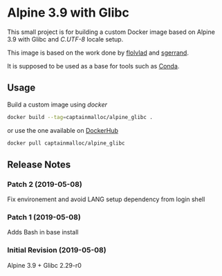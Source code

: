 # Alpine 3.9 with Glibc

This small project is for building a custom Docker image based on Alpine 3.9
with Glibc and *C.UTF-8* locale setup.

This image is based on the work done by
[flolvlad](https://github.com/frol/docker-alpine-glibc "frol/docker-alpine-glibc")
and [sgerrand](https://github.com/sgerrand/alpine-pkg-glibc "sgerrand/alpine-pkg-glibc").

It is supposed to be used as a base for tools such as [Conda](https://github.com/conda "conda").

## Usage

Build a custom image using *docker*

```bash
docker build --tag=captainmalloc/alpine_glibc .
```

or use the one available on [DockerHub](https://hub.docker.com "Docker Hub")

```bash
docker pull captainmalloc/alpine_glibc
```

## Release Notes

### Patch 2 (2019-05-08)

Fix environement and avoid LANG setup dependency from  login shell

### Patch 1 (2019-05-08)

Adds Bash in base install

### Initial Revision (2019-05-08)

Alpine 3.9 + Glibc 2.29-r0
